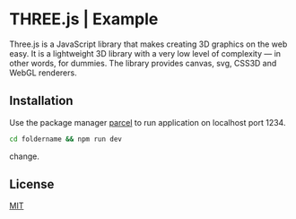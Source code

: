 # THREE.js | Example

Three.js is a JavaScript library that makes creating 3D graphics on the web easy. It is a lightweight 3D library with a very low level of complexity — in other words, for dummies. The library provides canvas, svg, CSS3D and WebGL renderers.

## Installation

Use the package manager [parcel](https://www.npmjs.com/package/parcel) to run application on localhost port 1234.

```bash
cd foldername && npm run dev
```

change.

## License

[MIT](https://choosealicense.com/licenses/mit/)